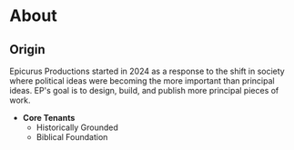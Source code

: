 # About

## Origin

Epicurus Productions started in 2024 as a response to the shift in society where political ideas were becoming the more important than principal ideas. EP's goal is to design, build, and publish more principal pieces of work.

* **Core Tenants**
    * Historically Grounded
    * Biblical Foundation